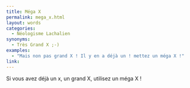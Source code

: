 ```yaml
---
title: Méga X
permalink: mega_x.html
layout: words
categories:
  - Néologisme Lachalien
synonyms:
  - Très Grand X ;-)
examples:
  - "Mais non pas grand X ! Il y en a déjà un ! mettez un méga X !"
link: 
---
```


Si vous avez déjà un x, un grand X, utilisez un méga X !
